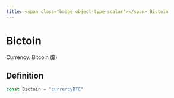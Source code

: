 ```yaml
---
title: <span class="badge object-type-scalar"></span> Bictoin
---
```

# <span class="badge object-type-scalar"></span> Bictoin

Currency: Bitcoin (฿)

## Definition

```go
const Bictoin = "currencyBTC"
```
